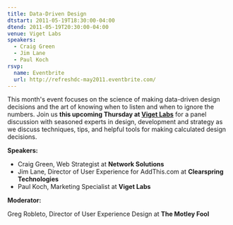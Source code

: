 ```yaml
---
title: Data-Driven Design
dtstart: 2011-05-19T18:30:00-04:00
dtend: 2011-05-19T20:30:00-04:00
venue: Viget Labs
speakers:
  - Craig Green
  - Jim Lane
  - Paul Koch
rsvp:
  name: Eventbrite
  url: http://refreshdc-may2011.eventbrite.com/
---
```


This month's event focuses on the science of making data-driven design decisions and the art of knowing when to listen and when to ignore the numbers. Join us **this upcoming Thursday at [Viget Labs](http://www.viget.com/)** for a panel discussion with seasoned experts in design, development and strategy as we discuss techniques, tips, and helpful tools for making calculated design decisions.

**Speakers:**

- Craig Green, Web Strategist at **Network Solutions**
- Jim Lane, Director of User Experience for AddThis.com at **Clearspring Technologies**
- Paul Koch, Marketing Specialist at **Viget Labs**

**Moderator:**

Greg Robleto, Director of User Experience Design at **The Motley Fool**